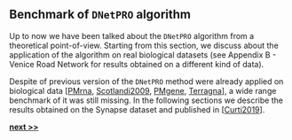 ## Benchmark of `DNetPRO` algorithm

Up to now we have been talked about the `DNetPRO` algorithm from a theoretical point-of-view.
Starting from this section, we discuss about the application of the algorithm on real biological datasets (see Appendix B - Venice Road Network for results obtained on a different kind of data).

Despite of previous version of the `DNetPRO` method were already applied on biological data [[PMrna](https://genome.cshlp.org/content/early/2013/10/02/gr.155192.113.abstract), [Scotlandi2009](https://doi.org/10.1200/JCO.2008.19.2542), [PMgene](https://www.ncbi.nlm.nih.gov/pubmed/26297486), [Terragna](https://www.ncbi.nlm.nih.gov/pubmed/26575327)], a wide range benchmark of it was still missing.
In the following sections we describe the results obtained on the Synapse dataset and published in [[Curti2019](https://www.biorxiv.org/content/early/2019/09/19/773622)].

[**next >>**](./Dataset.md)
